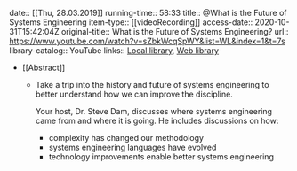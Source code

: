 date:: [[Thu, 28.03.2019]]
running-time:: 58:33
title:: @What is the Future of Systems Engineering
item-type:: [[videoRecording]]
access-date:: 2020-10-31T15:42:04Z
original-title:: What is the Future of Systems Engineering?
url:: https://www.youtube.com/watch?v=sZbkWcqSpWY&list=WL&index=1&t=7s
library-catalog:: YouTube
links:: [Local library](zotero://select/library/items/PQIVMMLY), [Web library](https://www.zotero.org/users/6520516/items/PQIVMMLY)

- [[Abstract]]
	- Take a trip into the history and future of systems engineering to better understand how we can improve the discipline.
	  
	  Your host, Dr. Steve Dam, discusses where systems engineering came from and where it is going. He includes discussions on how:
		- complexity has changed our methodology
		- systems engineering languages have evolved
		- technology improvements enable better systems engineering